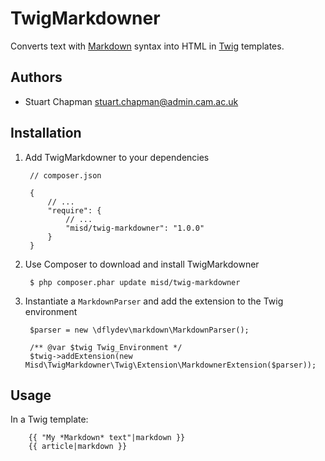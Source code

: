 TwigMarkdowner
==============

Converts text with [Markdown](http://daringfireball.net/projects/markdown/) syntax into HTML in [Twig]() templates.

Authors
-------
* Stuart Chapman <stuart.chapman@admin.cam.ac.uk>

Installation
------------
1. Add TwigMarkdowner to your dependencies

        // composer.json

        {
            // ...
            "require": {
                // ...
                "misd/twig-markdowner": "1.0.0"
            }
        }

2. Use Composer to download and install TwigMarkdowner

        $ php composer.phar update misd/twig-markdowner

3. Instantiate a `MarkdownParser` and add the extension to the Twig environment

        $parser = new \dflydev\markdown\MarkdownParser();

        /** @var $twig Twig_Environment */
        $twig->addExtension(new Misd\TwigMarkdowner\Twig\Extension\MarkdownerExtension($parser));

Usage
-----
In a Twig template:

        {{ "My *Markdown* text"|markdown }}
        {{ article|markdown }}